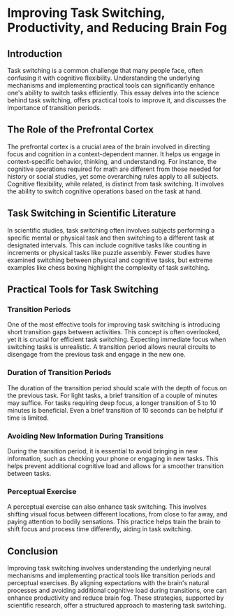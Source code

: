 # Improving Task Switching, Productivity, and Reducing Brain Fog

## Introduction

Task switching is a common challenge that many people face, often confusing it with cognitive flexibility. Understanding the underlying mechanisms and implementing practical tools can significantly enhance one's ability to switch tasks efficiently. This essay delves into the science behind task switching, offers practical tools to improve it, and discusses the importance of transition periods.

## The Role of the Prefrontal Cortex

The prefrontal cortex is a crucial area of the brain involved in directing focus and cognition in a context-dependent manner. It helps us engage in context-specific behavior, thinking, and understanding. For instance, the cognitive operations required for math are different from those needed for history or social studies, yet some overarching rules apply to all subjects. Cognitive flexibility, while related, is distinct from task switching. It involves the ability to switch cognitive operations based on the task at hand.

## Task Switching in Scientific Literature

In scientific studies, task switching often involves subjects performing a specific mental or physical task and then switching to a different task at designated intervals. This can include cognitive tasks like counting in increments or physical tasks like puzzle assembly. Fewer studies have examined switching between physical and cognitive tasks, but extreme examples like chess boxing highlight the complexity of task switching.

## Practical Tools for Task Switching

### Transition Periods

One of the most effective tools for improving task switching is introducing short transition gaps between activities. This concept is often overlooked, yet it is crucial for efficient task switching. Expecting immediate focus when switching tasks is unrealistic. A transition period allows neural circuits to disengage from the previous task and engage in the new one.

### Duration of Transition Periods

The duration of the transition period should scale with the depth of focus on the previous task. For light tasks, a brief transition of a couple of minutes may suffice. For tasks requiring deep focus, a longer transition of 5 to 10 minutes is beneficial. Even a brief transition of 10 seconds can be helpful if time is limited.

### Avoiding New Information During Transitions

During the transition period, it is essential to avoid bringing in new information, such as checking your phone or engaging in new tasks. This helps prevent additional cognitive load and allows for a smoother transition between tasks.

### Perceptual Exercise

A perceptual exercise can also enhance task switching. This involves shifting visual focus between different locations, from close to far away, and paying attention to bodily sensations. This practice helps train the brain to shift focus and process time differently, aiding in task switching.

## Conclusion

Improving task switching involves understanding the underlying neural mechanisms and implementing practical tools like transition periods and perceptual exercises. By aligning expectations with the brain's natural processes and avoiding additional cognitive load during transitions, one can enhance productivity and reduce brain fog. These strategies, supported by scientific research, offer a structured approach to mastering task switching.